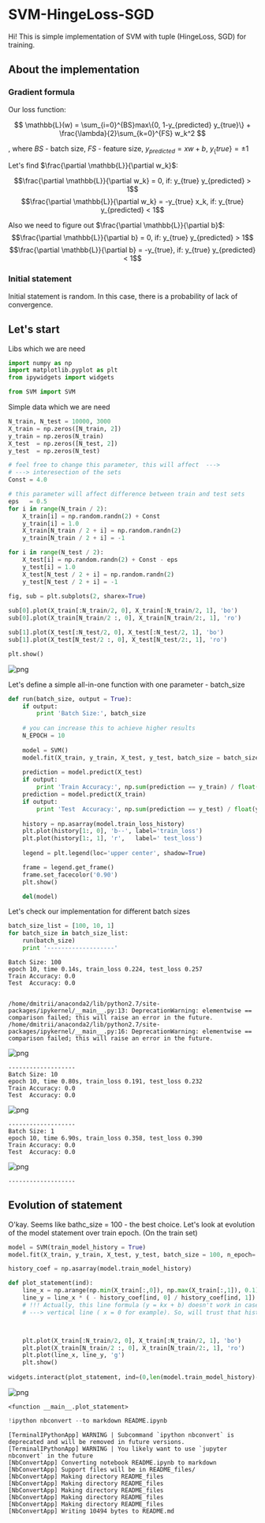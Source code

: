 
# SVM-HingeLoss-SGD

Hi!
This is simple implementation of SVM with tuple (HingeLoss, SGD) for training.


## About the implementation

### Gradient formula

Our loss function:

$$ \mathbb{L}(w) = \sum_{i=0}^{BS}max\{0, 1-y_{predicted} y_{true}\} + \frac{\lambda}{2}\sum_{k=0}^{FS} w_k^2 $$

, where $BS$ - batch size, $FS$ - feature size, $y_{predicted} = xw + b$, $y_\{true\} = \pm1$

Let's find $\frac{\partial \mathbb{L}}{\partial w_k}$:

$$\frac{\partial \mathbb{L}}{\partial w_k} = 0, if: y_{true} y_{predicted} > 1$$
$$\frac{\partial \mathbb{L}}{\partial w_k} = -y_{true} x_k, if: y_{true} y_{predicted} < 1$$

Also we need to figure out $\frac{\partial \mathbb{L}}{\partial b}$:
$$\frac{\partial \mathbb{L}}{\partial b} = 0, if: y_{true} y_{predicted} > 1$$
$$\frac{\partial \mathbb{L}}{\partial b} = -y_{true}, if: y_{true} y_{predicted} < 1$$

### Initial statement

Initial statement is random. In this case, there is a probability of lack of convergence.

## Let's start

Libs which we are need


```python
import numpy as np
import matplotlib.pyplot as plt
from ipywidgets import widgets

from SVM import SVM
```

Simple data which we are need


```python
N_train, N_test = 10000, 3000
X_train = np.zeros([N_train, 2])
y_train = np.zeros(N_train)
X_test  = np.zeros([N_test, 2])
y_test  = np.zeros(N_test)

# feel free to change this parameter, this will affect  --->
# ---> interesection of the sets
Const = 4.0

# this parameter will affect difference between train and test sets
eps   = 0.5
for i in range(N_train / 2):
    X_train[i] = np.random.randn(2) + Const
    y_train[i] = 1.0
    X_train[N_train / 2 + i] = np.random.randn(2)
    y_train[N_train / 2 + i] = -1

for i in range(N_test / 2):
    X_test[i] = np.random.randn(2) + Const - eps
    y_test[i] = 1.0
    X_test[N_test / 2 + i] = np.random.randn(2)
    y_test[N_test / 2 + i] = -1
    
fig, sub = plt.subplots(2, sharex=True)

sub[0].plot(X_train[:N_train/2, 0], X_train[:N_train/2, 1], 'bo')
sub[0].plot(X_train[N_train/2 :, 0], X_train[N_train/2:, 1], 'ro')

sub[1].plot(X_test[:N_test/2, 0], X_test[:N_test/2, 1], 'bo')
sub[1].plot(X_test[N_test/2 :, 0], X_test[N_test/2:, 1], 'ro')

plt.show()
```


![png](README_files/README_4_0.png)


Let's define a simple all-in-one function with one parameter - batch_size


```python
def run(batch_size, output = True):
    if output:
        print 'Batch Size:', batch_size
    
    # you can increase this to achieve higher results
    N_EPOCH = 10
    
    model = SVM()
    model.fit(X_train, y_train, X_test, y_test, batch_size = batch_size, n_epoch= N_EPOCH)
    
    prediction = model.predict(X_test)
    if output:
        print 'Train Accuracy:', np.sum(prediction == y_train) / float(y_test.shape[0])
    prediction = model.predict(X_train)
    if output:
        print 'Test  Accuracy:', np.sum(prediction == y_test) / float(y_train.shape[0])
    
    history = np.asarray(model.train_loss_history)
    plt.plot(history[1:, 0], 'b--', label='train_loss')
    plt.plot(history[1:, 1], 'r',   label=' test_loss')
    
    legend = plt.legend(loc='upper center', shadow=True)

    frame = legend.get_frame()
    frame.set_facecolor('0.90')
    plt.show()

    del(model)
```

Let's check our implementation for different batch sizes


```python
batch_size_list = [100, 10, 1]
for batch_size in batch_size_list:
    run(batch_size)
    print '-------------------'
```

    Batch Size: 100
    epoch 10, time 0.14s, train_loss 0.224, test_loss 0.257
    Train Accuracy: 0.0
    Test  Accuracy: 0.0


    /home/dmitrii/anaconda2/lib/python2.7/site-packages/ipykernel/__main__.py:13: DeprecationWarning: elementwise == comparison failed; this will raise an error in the future.
    /home/dmitrii/anaconda2/lib/python2.7/site-packages/ipykernel/__main__.py:16: DeprecationWarning: elementwise == comparison failed; this will raise an error in the future.



![png](README_files/README_8_2.png)


    -------------------
    Batch Size: 10
    epoch 10, time 0.80s, train_loss 0.191, test_loss 0.232
    Train Accuracy: 0.0
    Test  Accuracy: 0.0



![png](README_files/README_8_4.png)


    -------------------
    Batch Size: 1
    epoch 10, time 6.90s, train_loss 0.358, test_loss 0.390
    Train Accuracy: 0.0
    Test  Accuracy: 0.0



![png](README_files/README_8_6.png)


    -------------------


## Evolution of statement

O'kay. Seems like bathc_size = 100 - the best choice. Let's look at evolution of the model statement over train epoch. (On the train set)


```python
model = SVM(train_model_history = True)
model.fit(X_train, y_train, X_test, y_test, batch_size = 100, n_epoch= 50)

history_coef = np.asarray(model.train_model_history)

def plot_statement(ind):
    line_x = np.arange(np.min(X_train[:,0]), np.max(X_train[:,1]), 0.1)
    line_y = line_x * ( - history_coef[ind, 0] / history_coef[ind, 1]) - history_coef[ind, 2] / history_coef[ind, 1]
    # !!! Actually, this line formula (y = kx + b) doesn't work in case of --->
    # ---> vertical line ( x = 0 for example). So, will trust that history_coef[ind,0] != 0



    plt.plot(X_train[:N_train/2, 0], X_train[:N_train/2, 1], 'bo')
    plt.plot(X_train[N_train/2 :, 0], X_train[N_train/2:, 1], 'ro')
    plt.plot(line_x, line_y, 'g')
    plt.show()
    
widgets.interact(plot_statement, ind=(0,len(model.train_model_history)-1,1))
```


![png](README_files/README_10_0.png)





    <function __main__.plot_statement>




```python
!ipython nbconvert --to markdown README.ipynb
```

    [TerminalIPythonApp] WARNING | Subcommand `ipython nbconvert` is deprecated and will be removed in future versions.
    [TerminalIPythonApp] WARNING | You likely want to use `jupyter nbconvert` in the future
    [NbConvertApp] Converting notebook README.ipynb to markdown
    [NbConvertApp] Support files will be in README_files/
    [NbConvertApp] Making directory README_files
    [NbConvertApp] Making directory README_files
    [NbConvertApp] Making directory README_files
    [NbConvertApp] Making directory README_files
    [NbConvertApp] Making directory README_files
    [NbConvertApp] Writing 10494 bytes to README.md

